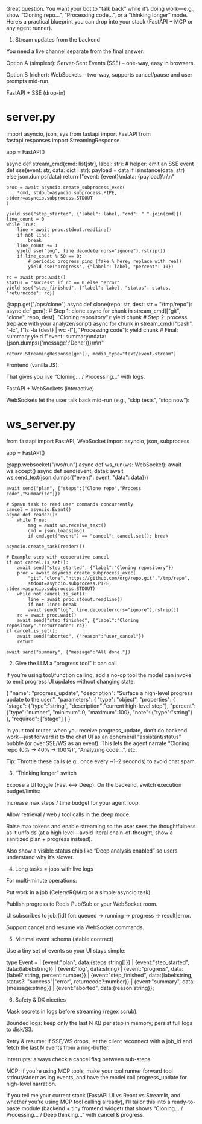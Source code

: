 Great question. You want your bot to “talk back” while it’s doing work—e.g., show “Cloning repo…”, “Processing code…”, or a “thinking longer” mode. Here’s a practical blueprint you can drop into your stack (FastAPI + MCP or any agent runner).

1) Stream updates from the backend

You need a live channel separate from the final answer:

Option A (simplest): Server-Sent Events (SSE) – one-way, easy in browsers.

Option B (richer): WebSockets – two-way, supports cancel/pause and user prompts mid-run.

FastAPI + SSE (drop-in)
# server.py
import asyncio, json, sys
from fastapi import FastAPI
from fastapi.responses import StreamingResponse

app = FastAPI()

async def stream_cmd(cmd: list[str], label: str):
    # helper: emit an SSE event
    def sse(event: str, data: dict | str):
        payload = data if isinstance(data, str) else json.dumps(data)
        return f"event: {event}\ndata: {payload}\n\n"

    proc = await asyncio.create_subprocess_exec(
        *cmd, stdout=asyncio.subprocess.PIPE, stderr=asyncio.subprocess.STDOUT
    )

    yield sse("step_started", {"label": label, "cmd": " ".join(cmd)})
    line_count = 0
    while True:
        line = await proc.stdout.readline()
        if not line:
            break
        line_count += 1
        yield sse("log", line.decode(errors="ignore").rstrip())
        if line_count % 50 == 0:
            # periodic progress ping (fake % here; replace with real)
            yield sse("progress", {"label": label, "percent": 10})

    rc = await proc.wait()
    status = "success" if rc == 0 else "error"
    yield sse("step_finished", {"label": label, "status": status, "returncode": rc})

@app.get("/ops/clone")
async def clone(repo: str, dest: str = "/tmp/repo"):
    async def gen():
        # Step 1: clone
        async for chunk in stream_cmd(["git", "clone", repo, dest], "Cloning repository"):
            yield chunk
        # Step 2: process (replace with your analyzer/script)
        async for chunk in stream_cmd(["bash", "-lc", f"ls -la {dest} | wc -l"], "Processing code"):
            yield chunk
        # Final: summary
        yield f"event: summary\ndata: {json.dumps({'message':'Done'})}\n\n"

    return StreamingResponse(gen(), media_type="text/event-stream")


Frontend (vanilla JS):

<script>
  const es = new EventSource("/ops/clone?repo=" + encodeURIComponent("https://github.com/org/repo.git"));
  es.addEventListener("step_started", e => addStep(JSON.parse(e.data)));
  es.addEventListener("log", e => appendLog(e.data));            // plain text
  es.addEventListener("progress", e => updateProgress(JSON.parse(e.data)));
  es.addEventListener("step_finished", e => finishStep(JSON.parse(e.data)));
  es.addEventListener("summary", e => showSummary(JSON.parse(e.data)));
  es.onerror = () => { /* show “connection lost” */ };
</script>


That gives you live “Cloning… / Processing…” with logs.

FastAPI + WebSockets (interactive)

WebSockets let the user talk back mid-run (e.g., “skip tests”, “stop now”):

# ws_server.py
from fastapi import FastAPI, WebSocket
import asyncio, json, subprocess

app = FastAPI()

@app.websocket("/ws/run")
async def ws_run(ws: WebSocket):
    await ws.accept()
    async def send(event, data): 
        await ws.send_text(json.dumps({"event": event, "data": data}))

    await send("plan", {"steps":["Clone repo","Process code","Summarize"]})

    # Spawn task to read user commands concurrently
    cancel = asyncio.Event()
    async def reader():
        while True:
            msg = await ws.receive_text()
            cmd = json.loads(msg)
            if cmd.get("event") == "cancel": cancel.set(); break

    asyncio.create_task(reader())

    # Example step with cooperative cancel
    if not cancel.is_set():
        await send("step_started", {"label":"Cloning repository"})
        proc = await asyncio.create_subprocess_exec(
            "git","clone","https://github.com/org/repo.git","/tmp/repo",
            stdout=asyncio.subprocess.PIPE, stderr=asyncio.subprocess.STDOUT)
        while not cancel.is_set():
            line = await proc.stdout.readline()
            if not line: break
            await send("log", line.decode(errors="ignore").rstrip())
        rc = await proc.wait()
        await send("step_finished", {"label":"Cloning repository","returncode": rc})
    if cancel.is_set():
        await send("aborted", {"reason":"user_cancel"})
        return

    await send("summary", {"message":"All done."})

2) Give the LLM a “progress tool” it can call

If you’re using tool/function calling, add a no-op tool the model can invoke to emit progress UI updates without changing state:

{
  "name": "progress_update",
  "description": "Surface a high-level progress update to the user.",
  "parameters": {
    "type": "object",
    "properties": {
      "stage": {"type":"string", "description":"current high-level step"},
      "percent": {"type":"number", "minimum":0, "maximum":100},
      "note": {"type":"string"}
    },
    "required": ["stage"]
  }
}


In your tool router, when you receive progress_update, don’t do backend work—just forward it to the chat UI as an ephemeral “assistant/status” bubble (or over SSE/WS as an event). This lets the agent narrate “Cloning repo (0% → 40% → 100%)”, “Analyzing code…”, etc.

Tip: Throttle these calls (e.g., once every ~1–2 seconds) to avoid chat spam.

3) “Thinking longer” switch

Expose a UI toggle (Fast ⟷ Deep). On the backend, switch execution budget/limits:

Increase max steps / time budget for your agent loop.

Allow retrieval / web / tool calls in the deep mode.

Raise max tokens and enable streaming so the user sees the thoughtfulness as it unfolds (at a high level—avoid literal chain-of-thought; show a sanitized plan + progress instead).

Also show a visible status chip like “Deep analysis enabled” so users understand why it’s slower.

4) Long tasks = jobs with live logs

For multi-minute operations:

Put work in a job (Celery/RQ/Arq or a simple asyncio task).

Publish progress to Redis Pub/Sub or your WebSocket room.

UI subscribes to job:{id} for: queued → running → progress → result|error.

Support cancel and resume via WebSocket commands.

5) Minimal event schema (stable contract)

Use a tiny set of events so your UI stays simple:

type Event =
 | {event:"plan", data:{steps:string[]}}
 | {event:"step_started", data:{label:string}}
 | {event:"log", data:string}
 | {event:"progress", data:{label?:string, percent:number}}
 | {event:"step_finished", data:{label:string, status?: "success"|"error", returncode?:number}}
 | {event:"summary", data:{message:string}}
 | {event:"aborted", data:{reason:string}};

6) Safety & DX niceties

Mask secrets in logs before streaming (regex scrub).

Bounded logs: keep only the last N KB per step in memory; persist full logs to disk/S3.

Retry & resume: if SSE/WS drops, let the client reconnect with a job_id and fetch the last N events from a ring-buffer.

Interrupts: always check a cancel flag between sub-steps.

MCP: if you’re using MCP tools, make your tool runner forward tool stdout/stderr as log events, and have the model call progress_update for high-level narration.

If you tell me your current stack (FastAPI UI vs React vs Streamlit, and whether you’re using MCP tool calling already), I’ll tailor this into a ready-to-paste module (backend + tiny frontend widget) that shows “Cloning… / Processing… / Deep thinking…” with cancel & progress.
